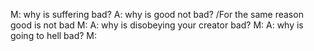 M: why is suffering bad?
A: why is good not bad? /For the same reason good is not bad
M:
A: why is disobeying your creator bad?
M: 
A: why is going to hell bad?
M: 